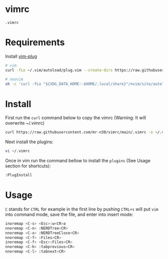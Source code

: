 # vimrc
`.vimrc`

# Requirements
Install [vim-plug](https://github.com/junegunn/vim-plug.git)
```bash
# vim
curl -fLo ~/.vim/autoload/plug.vim --create-dirs https://raw.githubusercontent.com/junegunn/vim-plug/master/plug.vim

# neovim
sh -c 'curl -fLo "${XDG_DATA_HOME:-$HOME/.local/share}"/nvim/site/autoload/plug.vim --create-dirs https://raw.githubusercontent.com/junegunn/vim-plug/master/plug.vim'
```

# Install
First run the `curl` command below to copy the vimrc (Warning: It will overwrite ~/.vimrc)
```bash
curl https://raw.githubusercontent.com/mr-n30/vimrc/main/.vimrc -o ~/.vimrc
```

Next install the plugins:
```bash
vi ~/.vimrc
```

Once in vim run the command bellow to install the `plugins` (See Usage section for shortcuts):
```bash
:PlugInstall
```

# Usage
`C` stands for `CTRL` for example in the first line by pushing `CTRL+s` will put `vim` into command mode, save the file, and enter into insert mode:
```bash
inoremap <C-s> <Esc>:w<CR>a
nnoremap <C-n> :NERDTree<CR>
nnoremap <C-x> :NERDTreeClose<CR>
nnoremap <C-f> :Files<CR>
inoremap <C-f> <Esc>:Files<CR>
nnoremap <C-h> :tabprevious<CR>
nnoremap <C-l> :tabnext<CR>
```
